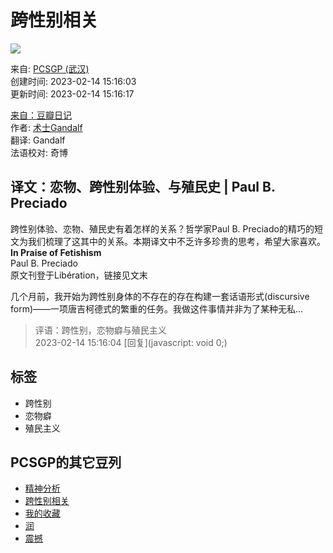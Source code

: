 # 跨性别相关

![](https://img1.doubanio.com/view/elanor_image/raw/public/7R7TU7SP.jpg)

来自: [PCSGP (武汉)](https://www.douban.com/people/204796318/)  
创建时间: 2023-02-14 15:16:03  
更新时间: 2023-02-14 15:16:17  

[来自：豆瓣日记](https://www.douban.com/note/844036504/)  
作者: [术士Gandalf](https://www.douban.com/people/gandalfmellyrn/)  
翻译: Gandalf  
法语校对: 奇博  

## 译文：恋物、跨性别体验、与殖民史 | Paul B. Preciado

跨性别体验、恋物、殖民史有着怎样的关系？哲学家Paul B. Preciado的精巧的短文为我们梳理了这其中的关系。本期译文中不乏许多珍贵的思考，希望大家喜欢。  
**In Praise of Fetishism**  
Paul B. Preciado  
原文刊登于Libération，链接见文末  

几个月前，我开始为跨性别身体的不存在的存在构建一套话语形式(discursive form)——一项唐吉柯德式的繁重的任务。我做这件事情并非为了某种无私...

> 评语：跨性别，恋物癖与殖民主义  
> 2023-02-14 15:16:04 [回复](javascript: void 0;)

## 标签

- 跨性别
- 恋物癖
- 殖民主义

## PCSGP的其它豆列

- [精神分析](https://www.douban.com/doulist/154037267/)
- [跨性别相关](https://www.douban.com/doulist/154037262/)
- [我的收藏](https://www.douban.com/doulist/120214977/)
- [润](https://www.douban.com/doulist/146559268/)
- [震撼](https://www.douban.com/doulist/134123637/)